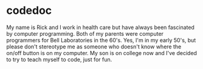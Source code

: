 # codedoc
My name is Rick and I work in health care but have always been fascinated by computer programming.  Both of my parents were computer programmers for Bell Laboratories in the 60's.  Yes, I'm in my early 50's, but please don't stereotype me as someone who doesn't know where the on/off button is on my computer.  My son is on college now and I've decided to try to teach myself to code, just for fun.
